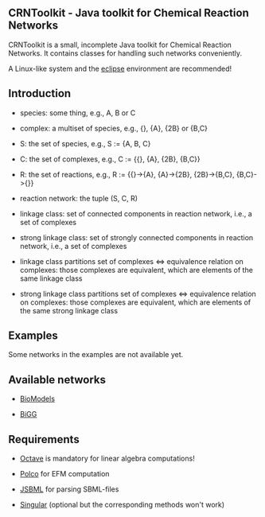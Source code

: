 CRNToolkit - Java toolkit for Chemical Reaction Networks
--------------------------------------------------------

CRNToolkit is a small, incomplete Java toolkit for Chemical
Reaction Networks. It contains classes for handling such networks
conveniently.

A Linux-like system and the [eclipse](https://eclipse.org/) environment are recommended!

Introduction
------------

- species: some thing, e.g., A, B or C
- complex: a multiset of species, e.g., {}, {A}, {2B} or {B,C}
- S: the set of species, e.g., S := {A, B, C}
- C: the set of complexes, e.g., C := {{}, {A}, {2B}, {B,C}}
- R: the set of reactions, e.g., R := {{}->{A}, {A}->{2B}, {2B}->{B,C}, {B,C}->{}}
- reaction network: the tuple (S, C, R)

- linkage class: set of connected components in reaction network, i.e., a set of complexes
- strong linkage class: set of strongly connected components in reaction network, i.e., a set of complexes

- linkage class partitions set of complexes <=> equivalence relation on complexes: those complexes are equivalent, which are elements of the same linkage class  
- strong linkage class partitions set of complexes <=> equivalence relation on complexes: those complexes are equivalent, which are elements of the same strong linkage class

Examples
--------

Some networks in the examples are not available yet. 

Available networks
------------------

- [BioModels](https://www.ebi.ac.uk/biomodels-main/)

- [BiGG](http://bigg.ucsd.edu/)


Requirements
------------

- [Octave](https://www.gnu.org/software/octave/) is mandatory for linear algebra computations!

- [Polco](http://www.csb.ethz.ch/tools/software/polco.html) for EFM computation

- [JSBML](http://sbml.org/Software/JSBML) for parsing SBML-files

- [Singular](https://www.singular.uni-kl.de/) (optional but the corresponding methods won't work)